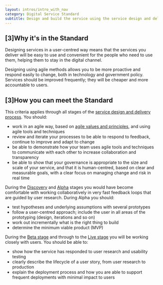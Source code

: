 ```yaml
---
layout: intros/intro_with_nav
category: Digital Service Standard
subtitle: Design and build the service using the service design and delivery process, taking an agile and user-centred approach.
---
```


## [3]Why it's in the Standard

Designing services in a user-centred way means that the services you deliver will be easy to use and convenient for the people who need to use them, helping them to stay in the digital channel.

Designing using agile methods allows you to be more proactive and respond easily to change, both in technology and government policy. Services should be improved frequently; they will be cheaper and more accountable to users.

## [3]How you can meet the Standard

This criteria applies through all stages of the [service design and delivery process](/service-design-delivery-process/). You should:

* work in an agile way, based on [agile values and principles](http://www.agilemanifesto.org/principles.html), and using agile tools and techniques
* review and iterate your processes to be able to respond to feedback, continue to improve and adapt to change
* be able to demonstrate how your team uses agile tools and techniques to communicate with each other to increase collaboration and transparency
* be able to show that your governance is appropriate to the size and scale of your service, and that it is human-centred, based on clear and measurable goals, with a clear focus on managing change and risk in real time

During the [Discovery](/service-design-delivery-process/discovery-stage/) and [Alpha](/service-design-delivery-process/alpha-stage/) stages you would have become comfortable with working collaboratively in very fast feedback loops that are guided by user research. During Alpha you should:

* test hypotheses and underlying assumptions with several prototypes
* follow a user-centred approach; include the user in all areas of the prototyping (design, iterations and so on)
* work out incrementally what is the right thing to build
* determine the minimum viable product (MVP)

During the [Beta stage](/service-design-delivery-process/beta-stage/) and through to the [Live stage](/service-design-delivery-process/live-stage/) you will be working closely with users. You should be able to:

* show how the service has responded to user research and usability testing
* clearly describe the lifecycle of a user story, from user research to production
* explain the deployment process and how you are able to support frequent deployments with minimal impact to users
